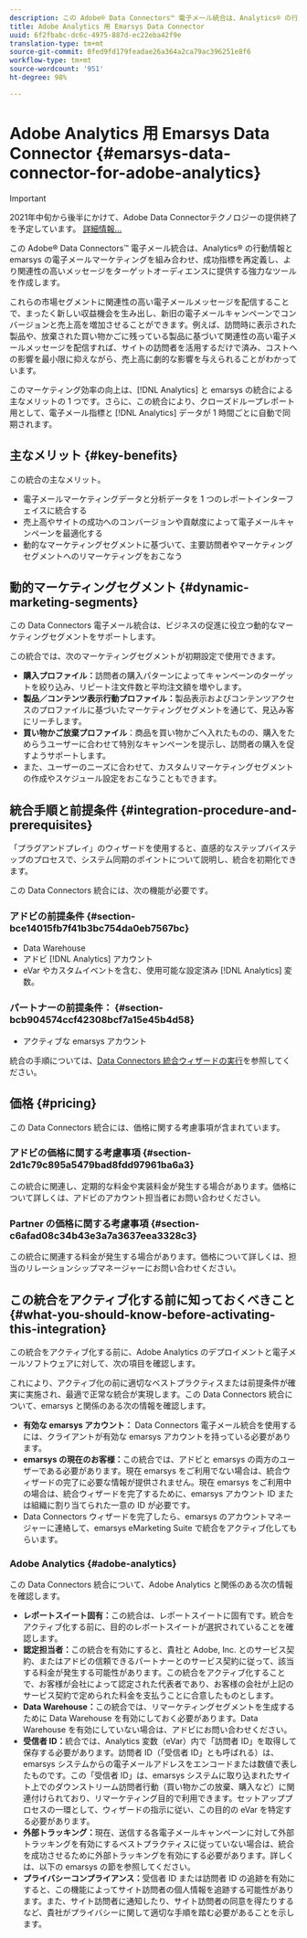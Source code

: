 ```yaml
---
description: この Adobe® Data Connectors™ 電子メール統合は、Analytics® の行動情報と emarsys の電子メールマーケティングを組み合わせ、成功指標を再定義し、より関連性の高いメッセージをターゲットオーディエンスに提供する強力なツールを作成します。
title: Adobe Analytics 用 Emarsys Data Connector
uuid: 6f2fbabc-dc6c-4975-887d-ec22eba42f9e
translation-type: tm+mt
source-git-commit: 0fed9fd179feadae26a364a2ca79ac396251e8f6
workflow-type: tm+mt
source-wordcount: '951'
ht-degree: 98%

---
```



# Adobe Analytics 用 Emarsys Data Connector {#emarsys-data-connector-for-adobe-analytics}

>[!IMPORTANT]
>
>2021年中旬から後半にかけて、Adobe Data Connectorテクノロジーの提供終了を予定しています。 [詳細情報...](/help/import/data-connectors/data-connectors-eol.md)

この Adobe® Data Connectors™ 電子メール統合は、Analytics® の行動情報と emarsys の電子メールマーケティングを組み合わせ、成功指標を再定義し、より関連性の高いメッセージをターゲットオーディエンスに提供する強力なツールを作成します。

これらの市場セグメントに関連性の高い電子メールメッセージを配信することで、まったく新しい収益機会を生み出し、新旧の電子メールキャンペーンでコンバージョンと売上高を増加させることができます。例えば、訪問時に表示された製品や、放棄された買い物かごに残っている製品に基づいて関連性の高い電子メールメッセージを配信すれば、サイトの訪問者を活用するだけで済み、コストへの影響を最小限に抑えながら、売上高に劇的な影響を与えられることがわかっています。

このマーケティング効率の向上は、[!DNL Analytics] と emarsys の統合による主なメリットの 1 つです。さらに、この統合により、クローズドループレポート用として、電子メール指標と [!DNL Analytics] データが 1 時間ごとに自動で同期されます。

## 主なメリット {#key-benefits}

この統合の主なメリット。

* 電子メールマーケティングデータと分析データを 1 つのレポートインターフェイスに統合する
* 売上高やサイトの成功へのコンバージョンや貢献度によって電子メールキャンペーンを最適化する
* 動的なマーケティングセグメントに基づいて、主要訪問者やマーケティングセグメントへのリマーケティングをおこなう

## 動的マーケティングセグメント {#dynamic-marketing-segments}

この Data Connectors 電子メール統合は、ビジネスの促進に役立つ動的なマーケティングセグメントをサポートします。

この統合では、次のマーケティングセグメントが初期設定で使用できます。

* **購入プロファイル：**&#x200B;訪問者の購入パターンによってキャンペーンのターゲットを絞り込み、リピート注文件数と平均注文額を増やします。
* **製品／コンテンツ表示行動プロファイル：**&#x200B;製品表示およびコンテンツアクセスのプロファイルに基づいたマーケティングセグメントを通じて、見込み客にリーチします。
* **買い物かご放棄プロファイル**：商品を買い物かごへ入れたものの、購入をためらうユーザーに合わせて特別なキャンペーンを提示し、訪問者の購入を促すようサポートします。
* また、ユーザーのニーズに合わせて、カスタムリマーケティングセグメントの作成やスケジュール設定をおこなうこともできます。

## 統合手順と前提条件 {#integration-procedure-and-prerequisites}

「プラグアンドプレイ」のウィザードを使用すると、直感的なステップバイステップのプロセスで、システム同期のポイントについて説明し、統合を初期化できます。

この Data Connectors 統合には、次の機能が必要です。

### アドビの前提条件 {#section-bce14015fb7f41b3bc754da0eb7567bc}

* Data Warehouse
* アドビ [!DNL Analytics] アカウント
* eVar やカスタムイベントを含む、使用可能な設定済み [!DNL Analytics] 変数。

### パートナーの前提条件： {#section-bcb904574ccf42308bcf7a15e45b4d58}

* アクティブな emarsys アカウント

統合の手順については、[Data Connectors 統合ウィザードの実行](/help/import/data-connectors/emarsys-overview/emarsys-wizard.md)を参照してください。

## 価格 {#pricing}

この Data Connectors 統合には、価格に関する考慮事項が含まれています。

### アドビの価格に関する考慮事項 {#section-2d1c79c895a5479bad8fdd97961ba6a3}

この統合に関連し、定期的な料金や実装料金が発生する場合があります。価格について詳しくは、アドビのアカウント担当者にお問い合わせください。

### Partner の価格に関する考慮事項 {#section-c6afad08c34b43e3a7a3637eea3328c3}

この統合に関連する料金が発生する場合があります。価格について詳しくは、担当のリレーションシップマネージャーにお問い合わせください。

## この統合をアクティブ化する前に知っておくべきこと {#what-you-should-know-before-activating-this-integration}

この統合をアクティブ化する前に、Adobe Analytics のデプロイメントと電子メールソフトウェアに対して、次の項目を確認します。

これにより、アクティブ化の前に適切なベストプラクティスまたは前提条件が確実に実施され、最適で正常な統合が実現します。この Data Connectors 統合について、emarsys と関係のある次の情報を確認します。

* **有効な emarsys アカウント：** Data Connectors 電子メール統合を使用するには、クライアントが有効な emarsys アカウントを持っている必要があります。
* **emarsys の現在のお客様：**&#x200B;この統合では、アドビと emarsys の両方のユーザーである必要があります。現在 emarsys をご利用でない場合は、統合ウィザードの完了に必要な情報が提供されません。現在 emarsys をご利用中の場合は、統合ウィザードを完了するために、emarsys アカウント ID または組織に割り当てられた一意の ID が必要です。
* Data Connectors ウィザードを完了したら、emarsys のアカウントマネージャーに連絡して、emarsys eMarketing Suite で統合をアクティブ化してもらいます。

### Adobe Analytics {#adobe-analytics}

この Data Connectors 統合について、Adobe Analytics と関係のある次の情報を確認します。

* **レポートスイート固有：**&#x200B;この統合は、レポートスイートに固有です。統合をアクティブ化する前に、目的のレポートスイートが選択されていることを確認します。
* **認定担当者：**&#x200B;この統合を有効にすると、貴社と Adobe, Inc. とのサービス契約、またはアドビの信頼できるパートナーとのサービス契約に従って、該当する料金が発生する可能性があります。この統合をアクティブ化することで、お客様が会社によって認定された代表者であり、お客様の会社が上記のサービス契約で定められた料金を支払うことに合意したものとします。
* **Data Warehouse：**&#x200B;この統合では、リマーケティングセグメントを生成するために Data Warehouse を有効にしておく必要があります。Data Warehouse を有効にしていない場合は、アドビにお問い合わせください。
* **受信者 ID：**&#x200B;統合では、Analytics 変数（eVar）内で「訪問者 ID」を取得して保存する必要があります。訪問者 ID（「受信者 ID」とも呼ばれる）は、emarsys システムからの電子メールアドレスをエンコードまたは数値で表したものです。この「受信者 ID」は、emarsys システムに取り込まれたサイト上でのダウンストリーム訪問者行動（買い物かごの放棄、購入など）に関連付けられており、リマーケティング目的で利用できます。セットアッププロセスの一環として、ウィザードの指示に従い、この目的の eVar を特定する必要があります。
* **外部トラッキング：**&#x200B;現在、送信する各電子メールキャンペーンに対して外部トラッキングを有効にするベストプラクティスに従っていない場合は、統合を成功させるために外部トラッキングを有効にする必要があります。詳しくは、以下の emarsys の節を参照してください。
* **プライバシーコンプライアンス：**&#x200B;受信者 ID または訪問者 ID の追跡を有効にすると、この機能によってサイト訪問者の個人情報を追跡する可能性があります。また、サイト訪問者に通知したり、サイト訪問者の同意を得たりするなど、貴社がプライバシーに関して適切な手順を踏む必要があることを示します。

